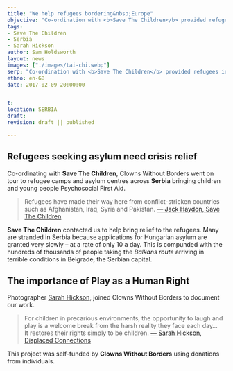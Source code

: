 ```yaml
---
title: "We help refugees bordering&nbsp;Europe"
objective: "Co-ordination with <b>Save The Children</b> provided refugees in crisis an important opportunity to Play, which is a Human&nbsp;Right."
tags:
- Save The Children
- Serbia
- Sarah Hickson
author: Sam Holdsworth
layout: news
images: ["./images/tai-chi.webp"]
serp: "Co-ordination with <b>Save The Children</b> provided refugees in crisis an important opportunity to Play, which is a Human&nbsp;Right."
ethno: en-GB
date: 2017-02-09 20:00:00


t:
location: SERBIA
draft:
revision: draft || published

---
```


## Refugees seeking asylum need crisis&nbsp;relief

Co-ordinating with **Save The Children**, Clowns Without Borders went on tour to refugee camps and asylum centres across **Serbia** bringing children and young&nbsp;people Psychosocial First&nbsp;Aid.

> Refugees have made their way here from conflict-stricken countries such as Afghanistan, Iraq, Syria and Pakistan.
[&mdash;&nbsp;Jack Haydon, Save The Children](https://www.savethechildren.org.uk/blogs/2017/serbia-child-refugees-at-risk-in-freezing-conditions)

**Save The Children** contacted us to help bring relief to the&nbsp;refugees. Many are stranded in Serbia because applications for Hungarian asylum are granted very slowly –&nbsp;at a rate of only 10&nbsp;a&nbsp;day. This is compunded with the hundreds of&nbsp;thousands of people taking the _Balkans&nbsp;route_ arriving in terrible conditions in Belgrade, the Serbian&nbsp;capital.



## The importance of Play as a Human Right

Photographer [Sarah Hickson](https://photography.sarahhickson.com/project/displaced-connections/), joined Clowns Without Borders to document our work.

> For children in precarious environments, the opportunity to laugh and play is a welcome break from the harsh reality they face each day…<br>It restores their rights simply to be children.
[&mdash;&nbsp;Sarah Hickson, Displaced Connections](https://photography.sarahhickson.com/project/displaced-connections/)

This project was self-funded by **Clowns Without Borders** using donations from individuals.

<!--
# Partner name
> important endorsement
## About the partnership
- why is this a just cause?
- what is THIS partner's vision for the future?
- how do we meet their goals?
## Technical criteria
- tracking and monitoring
- accountability
- people
-->

<!--

LINKS
- Photo journalist that joined CWB, UK:
- 19TH JANUARY 2017, on Save The Children: https://www.savethechildren.org.uk/blogs/2017/serbia-child-refugees-at-risk-in-freezing-conditions#!
- Serbia mentioned: https://clownmein.com/performances/clowns-without-borders/
- Serbia mentioned: https://www.theguardian.com/lifeandstyle/2021/apr/23/clowns-without-borders-conflict-zones-covid

* * *


SERBIA, FEBRUARY 2017

- from: https://www.cwb-international.org/project/serbia-2017-1105/

6 Shows
600 Audience

FIELD PARTNER
Save the Children

FINANCIAL SUPPORT
Self funded

TYPE OF PROJECT
Shows and workshops

ARTISTIC TEAM
Facilitators Dan Lees, Neil Foster and Pippa Wildwood

SUMMARY
CWB UK went to a tour to refugee children and their families in the camps and asylum centres across Serbia.

* * *

Route2Connect

* * *


SLOVENIA, MARCH 2018 (Balkans – 2018 – 1202)
- from: https://www.cwb-international.org/project/balkans-2018-1202/

24 Shows
1910 Audience

FIELD PARTNER
Clown Me In

FINANCIAL SUPPORT
Self funded

TYPE OF PROJECT
Shows

ARTISTIC TEAM
Sabine Choucair, Bekah Smith, Justin Therrien

Photo by Ali Daboul: https://www.cwb-international.org/wp-content/uploads/Balkans-960x620.jpg

Thousands of refugees walk the Balkan Route, traveling from Greece, through Macedonia, Serbia, and Slovenia, in the hopes of getting refuge in the European Union. Many are still stuck along that route. CWB-USA performed for people living in temporary camps along the border to the E.U.

* * *

<time>Thursday 19th January 2017<time>

# Serbia: child refugees at risk in freezing conditions

![children_in_serbia_rs131046_dsc_1099_pixelated](/content/dam/gb/images/blog/2017/01/RS131046_DSC_1099_pixelated_new.png/_jcr_content/renditions/cq5dam.thumbnail.768.768.png)

Three Afghan children, aged nine and ten, shelter from freezing temperatures in an abandoned warehouse in Belgrade.

## Nearly 2,000 refugees, including up to 300 children, are at risk of freezing to death, frostbite and hypothermia.


Trapped in the Serbian capital, Belgrade, children are sleeping in makeshift accommodation, in temperatures lower than -14C as they wait for access into Hungary.

The abandoned buildings where refugees are staying have high ceilings, broken windows, no heating, and no toilet facilities.

### Desperate measures to stay alive


Children are making beds out of newspapers to keep warm, and in an effort to prepare hot meals, people are making uncontrolled fires – the smoke thick black from the plastic used as kindling.

As conditions worsen, the number of refugees attempting to cross the border is climbing.

Up to 61 people have already died as a result of the conditions and some have been waiting for nearly six weeks.

### Families fleeing conflict


Refugees have made their way here from conflict-stricken countries such as Afghanistan, Iraq, Syria and Pakistan.

They’re stranded in Serbia because of the time it takes to hear whether their Hungarian asylum application has been successful.

This determines if they are among the ten people a day granted access to Hungary.

In 2015, Hungary fortified its border with a razor-wire fence.

Now, two years later, its cruel border policies have left hundreds of child refugees to endure freezing temperatures in substandard living conditions.

### The journey to Europe


_Refugees have come from Iraq, Syria, Pakistan and Afghanistan._ [_Source: IOM_](http://migration.iom.int/europe/)

Serbia is on the ‘Balkans route’, used by hundreds of thousands of refugees entering Europe.

It’s now closed, but thousands still attempt the journey.

![Malak_Serbia_border_rs131022_dsc_1060_new](/content/dam/gb/images/blog/2017/01/RS131022_DSC_1060_new.png/_jcr_content/renditions/cq5dam.thumbnail.768.768.png)

Malak\* arrived in Belgrade, Serbia after travelling with her family for days in freezing temperatures. She was suffering from frostbite by the time Save the Children staff met her and her family in Miksaliste Aid Point in Belgrade.

### Our teams are there


With the help of our supporters, we provide crucial support to refugees in freezing conditions. Our response so far has included:

*   Transportation of refugees – including hundreds of child refugees – to safe spaces
*   Distribution of warm winter clothing to  protect them from the freezing conditions
*   Healthcare support to children in need of treatment for things like frostbite and hypothermia

![An activity used in one of our child-friendly spaces in Belgrade, Serbia.](/content/dam/gb/images/blog/2017/01/RS115461_Serbia_refugee_safespace-300x200.png/_jcr_content/renditions/cq5dam.thumbnail.768.768.png)

Specialist protection staff ask children to describe the journey they’ve been on using creativity.  This helps children and teenagers deal with the traumatic events they’ve seen and been through.

Together with local partners, we are running a drop-in centre an the refugee aid point in Miksaliste, Belgrade.

We provide new arrivals with immediate assistance while they wait to register and find accommodation in official shelters.

We also run mobile outreach teams providing legal counselling, and identifying and referring vulnerable cases.

**Child refugees across Europe and the Middle East urgently need help.**


\*Names changed to protect identity.

A big thank you to the players of the People’s Postcode Lottery who have made a very **[generous donation to support our work in Serbia](https://www.postcodelottery.co.uk/about-us/news/helping-young-refugees)**. The donation is going towards the provision of child protection services and safe spaces in Belgrade and Presevo in 2017.



* * *

# Displaced Connections
- from: https://photography.sarahhickson.com/project/displaced-connections/

In January 2017 articles appeared in the media about refugees struggling to survive in sub-zero temperatures in Belgrade, Serbia. Around 1,000 young men from Afghanistan and Pakistan were living rough in derelict warehouses behind the grand façade of Belgrade’s central railway station. Conditions were bleak on this stretch of wasteland, overlooked by a half-finished luxury development on the riverfront. With no sanitation, the ground littered with rubble, broken glass, wires, and rusting metal, and only toxic rubbish available to burn for heat and cooking, the dilapidated buildings offered little protection from the bitter Serbian winter.

Occupants of the makeshift camp were evicted in May 2017.

The informal refugee camp in Idomeni, a village in Northern Greece close to the border with the Former Yugoslav Republic of Macedonia (FYROM), extended across a vast area of open land around the railway station and the recently erected border fence. Flimsy tents hugged the train tracks and lined the platforms of the deserted railway hangar. The fields flooded when it rained, clogging the camp with thick mud. When FYROM officially closed its border with Greece in March 2016, it was reported that there were up to 14,000 displaced men, women, and children from across the Middle East and Africa stranded in the Idomeni settlement. It was the largest refugee camp in Europe until Greek authorities evacuated it in May 2016.

I travelled to Northern Greece in April 2016 and to Serbia in February 2017 with the arts-led NGO Clowns Without Borders UK, to document their work with children and communities living in crisis. For children in precarious environments, the opportunity to laugh and play is a welcome break from the harsh reality they face each day. It restores their rights simply to be children. For adults too, living in adverse situations, it is a precious thing to witness their sons and daughters smiling and having fun.

#### Displaced Connections was presented by the 12 Star Gallery, Europe House, in London in 2018.


Displaced Connections by Sarah Hickson:

> For children in precarious environments, the opportunity to laugh and play is a welcome break from the harsh reality they face each day. It restores their rights simply to be children.
[Sarah Hickson](https://photography.sarahhickson.com/project/displaced-connections/)

<cite>Displaced Connections by Sarah Hickson</cite>





* * *

CWB volunteer facilitator: https://www.neilfrostcomedy.com/

Neil trained in clown and comedic character with Complicité Theatre's Mick Barnfather and with Phil Burgers aka Dr Brown.  He now regularly uses his clowning skills on tour with Clowns Without Borders UK, a charity that aims to relieve suffering through laughter and play in areas of crisis.

Neil has performed for large numbers of children and adults in refugee camps in Serbia, Greece and Bangladesh.  In 2019, alongside a group of Clown Without Borders UK trainers, Neil worked in Jordon with a troupe of Syrian performers running workshops to help them develop the first National Circus of Syria.

Clowns Without Borders is a UK registered charity, all their professional performers work on a voluntary basis and all public donations help this vital work to continue.

To find out more visit clownswithoutborders.org.uk

* * *


# Clowns Without Borders
- from: https://clownmein.com/performances/clowns-without-borders/

## BALKAN TOUR 2019

**Clown Me In** and **Clowns Without Borders – USA** returned to the **Balkan Route**, performing for migrants in _Bosnia_ and _Herzegovina_, _Serbia_, and _Romania_. Some of the performances were planned for people with official refugee status, residing in camps. Other performances were for migrants and Roma people who live in temporary camps. 

This was the **third tour** along the Balkan route _(previous tours in 2017 and 2018)_. In past years, audience members reported remembering the clowns from 2015 and 2016 tours in **Lesvos**. The Balkan Tour epitomizes the complexity of modern displacement. Many of the migrants on the Balkan route fled Syria in 2014 or 2015. They continue to be displaced and migratory, many of them lacking the rights and privileges afforded by an official nationality.

_Tour duration: February 28, 2019 to March 18, 2019_

Performers: Sabine Choucair, David Lichtenstein, and Dustin J Allen

Read more about the tour on [CWB website](https://clownswithoutborders.org/projects/balkan-tour-2019/)

![CLOWN ME IN CWB BALKAN TOUR 2019.png](https://clownmeinblog.files.wordpress.com/2019/03/clown-me-in-cwb-balkan-tour-2019.png)

### PAST TOURS

In spring 2017 Sabine spent 3 weeks in the Balkans with Clay Mazing, of CWB USA, for the project Route2Connect. They trained a group of 16 volunteers in clowning and together performed for refugees all along the Balkan route. Read about her trip in our blog [**here**](https://clownmein.com/2017/06/26/route2connect/).

In 2018, Sabine went back to spread more joy, laughter and love to refugees stranded on the Balkan route. She was joined by **[Bekah Smith](https://www.facebook.com/bekahjuggler/?fref=mentions)** and **[Justin Therrien.](https://www.facebook.com/profile.php?id=100001339524455&fref=mentions)**
Check back for update on how the trip is going and as ever, keep an eye on [**Sabine’s**](https://www.facebook.com/sabouny?hc_ref=ARSiDm7wK7UXE6hCsrJ3q3H6nQdoL256XkJaBpOnsLnGjCNuTl5gSo-cLu-xokI7dT4&fref=nf)and **[Clown Me In’s](https://www.facebook.com/clownmeinpage/)** facebook pages.

* * *

## MYANMAR TOUR

**_Tour Overview:_**

**Clown Me In** along with **Clowns Without Borders** sent a group of clowns to tour a show in **Myanmar**. The project is in collaboration with the _Mine Advisory Group (MAG)_, which works on removing mines and runs programs focused on risk education.

CMI and CWB have previously done shows with MAG in Lebanon in 2014, with performances in 25 villages. In 2018, the team performed for risk education in schools near towns at risk of landmine detonation, as well as for people in Displaced Person Camps. We reached around 9000 persons in 12 shows in different areas around the country.

The project ran between the 1st and 15th of December.

_Read about the project updates and insights here_

[Creating a Clown Show About Landmines by Leah Abel](https://clownswithoutborders.org/update/creating-a-clown-show-about-landmines/)
[Mirrors by Leah Abel](https://clownswithoutborders.org/update/mirrors/)
[PAZyaso: A Clown For Peace by Andres Aguilar](https://clownswithoutborders.org/update/clown-for-peace/)

**_Tour Context:_**

As part of their initiative, MAG is providing risk education to teach people about the ways landmines can be recognized, avoided, and reported. The project will aim to increase knowledge and awareness around the topic/issue in children and people who are residing in IDP camps and affected communities.

The internal conflict in Myanmar has been labeled by some as the longest running civil war in the world.  The conflict has led to a heavy contamination of landmines in several of the areas, such as Kayin, Shan, and Bago, among others. MAG has been working in these areas since 2013.

The Team:  CWB and CMI have worked on over 10 tours together, including a collaboration with MAG in Lebanon in 2014. The performing team includes Leah Abel, Andres Aguilar, and Naomi Shafer. Leah has performed with CWB since 2009, most recently in collaboration with CMI in Lebanon.  She is based in Boston, where she runs Circus Up. Andres has been clowning professionally since 1996, when he joined Ringling Bros’ Greatest Show on Earth. He was has toured with CWB in Kenya and Ecuador.

**Funding:** This project is supported by the **Mine Advisory Group** in partnership with **Clown Me In** and **Clowns Without Borders**.

* * *

## LEBANON

In autumn ’17, Clown Me In teamed up with CWB USA in Lebanon to devise a show with a group of new clowns from our project **[We Must Clown](https://clownmein.com/workshops/festival-workshop/we-must-clown/)** and tour it around the country. The tour was generously funded by members of the public through our Generosity Campaign. Click [**here**](https://clownmein.com/2017/11/14/clown-tour-2017/) to find out more!

We are so excited to be touring with Clowns Without Borders in Lebanon again this autumn! We will be performing in as many locations as possible and giving workshops in refugee communities around the country. This tour has been generously funded by **[Generosity](https://www.generosity.com/community-fundraising/healing-through-laughter-clowning-for-refugees/x/16096593) [Campaign](https://www.generosity.com/community-fundraising/healing-through-laughter-clowning-for-refugees/x/16096593).** If you haven’t had a chance to donate please visit our campaign page **[here](https://www.generosity.com/community-fundraising/healing-through-laughter-clowning-for-refugees/x/16096593)** and help to send us where love is needed!

In 2016, we teamed up with Clowns Without Borders and several other organisation for performances around Lebanon. We performed in the Bekaa, Northern Lebanon and camps around the country. Read our blog post about our collaboration **[here](https://clownmein.com/2015/01/30/clown-tours-in-lebanon-with-syrian-refugees-and-lebanese-community/)** or visit Clowns Without Borders’ website **[here](http://www.clownswithoutborders.org/projects/lebanon-2014-syrian-refugees/)** and **[here](http://www.clownswithoutborders.org/projects/lebanon-dec-2014/)** for more information!

* * *

## LESVOS


![](https://clownmeinblog.files.wordpress.com/2017/03/cwb.jpg?w=300)

![](https://clownmeinblog.files.wordpress.com/2017/03/cwb2.jpg?w=300)

We have teamed up twice with Clowns Without Borders in Lesvos, once in 2015 and then again in 2016. Both times we performed for thousands of stranded Syrian refugees over the course of several weeks. You can read more about it in our blog **[here](https://clownmein.com/2015/11/18/lesvos-greece-with-clowns-without-borders/)**. Or for more information take a look on Clowns Without Borders’ website **[here](http://www.clownswithoutborders.org/projects/lesvos-greece-2015/)** and **[here](http://www.clownswithoutborders.org/projects/lesvos-greece-2016/)**.

### Share this:

*   [Twitter](https://clownmein.com/performances/clowns-without-borders/?share=twitter&nb=1 "Click to share on Twitter")
*   [Facebook](https://clownmein.com/performances/clowns-without-borders/?share=facebook&nb=1 "Click to share on Facebook")


-->

